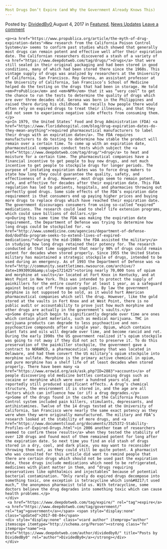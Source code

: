 ```yaml
---
Most Drugs Don’t Expire (and Why the Government Already Knows This)
---
```

<article class="post-listing post-21735 post type-post status-publish format-standard has-post-thumbnail hentry  tag-expire tag-government">
    <div class="post-inner">
        <span>Posted by: <a href="https://www.deepdotweb.com/author/dividedby0/" title="">DividedBy0 </a></span>
    <span>August 4, 2017</span>
    <span>in <a href="https://www.deepdotweb.com/category/deepdot-news/" rel="category tag">Featured</a>, <a href="https://www.deepdotweb.com/category/news-updates/" rel="category tag">News Updates</a></span>
    <span><a href="https://www.deepdotweb.com/2017/08/04/drugs-dont-expire-government-already-knows/#respond">Leave a comment</a></span>
    </p>
    <div class="clear"></div>
    
    <p><a href="https://www.propublica.org/article/the-myth-of-drug-expiration-dates">New research from the California Poison Control System</a> seems to confirm past studies which showed that generally most drugs can remain potent and effective well after their expiration date. The Californian researchers discovered a stash of a variety of <a href="https://www.deepdotweb.com/tag/drugs/">drugs</a> that were still sealed in their original packaging and had been stored in good conditions, many of which had been stored there since the 1960s. This vintage supply of drugs was analyzed by researchers at the University of California, San Francisco. Roy Gerona, an assistant professor at the University of California, San Francisco’s School of Medicine helped do the testing on the drugs that had been in storage. He told <em>ProPublica</em> and <em>NPR</em> that it was “very cool” to get the chance to run the tests to determine the quality of drugs which are over three decades old. Gerona was born in the Philippines and raised there during his childhood. He recalls how people there would often rely on expired drugs to treat their illnesses, and that they did not seem to experience negative side effects from consuming them.</p>
    <p>In 1979, the United States’ Food and Drug Administration (FDA) <a href="https://www.floridahospital.com/blog/drug-expiration-dates-do-they-mean-anything">required pharmaceutical manufacturers to label their drugs with an expiration date</a>. The FDA requires manufacturers to do testing to determine how stable the product will remain over a certain time. To come up with an expiration date, pharmaceutical companies conduct tests which subject the <a href="https://www.deepdotweb.com/tag/drug/">drug</a> to heat and moisture for a certain time. The pharmaceutical companies have a financial incentive to get people to buy new drugs, and not much incentive to get people to stockpile drugs for longer periods. The purpose of instating expiration dates was to force drug makers to state how long they could guarantee the quality, safety, and effectiveness of a drug. However, most drugs seem to remain potent, safe, and effective for decades after their expiration date. This FDA regulation has led to patients, hospitals, and pharmacies throwing out perfectly good drugs. Some side effects of the FDA’s expiration date requirement is that consumers end up paying higher prices and buying more drugs to replace drugs which have reached their expiration date. The government discourages consumers from using so-called “expired” medications. The research could lead to shelf life extension programs, which could save billions of dollars.</p>
    <p>During this same time the FDA was making the expiration date requirement, the Department of Defense was trying to determine how long drugs could be stockpiled for. <a href="http://www.usmedicine.com/agencies/department-of-defense-dod/dodfda-program-seeks-to-extend-lives-of-expired-medications/">During the mid-1980s the FDA assisted the military</a> in studying how long drugs retained their potency for. The research conducted at that time suggested that nearly 90% of drugs could remain potent for decades when stored properly. Since 1955 the United States military has maintained a strategic stockpile of drugs, intended to be used during an emergency. As of 1993 the Department of Defense was <a href="http://community.seattletimes.nwsource.com/archive/?date=19930916&amp;slug=1721425">storing nearly 70,000 tons of opium and morphine at vaults</a> located at Fort Knox in Kentucky, and at West Point in New York. This was intended to protect the supply of painkillers for the entire country for at least 1 year, as a safeguard against being cut off from opium supplies. By law the government morphine is not supposed to be sold, as it would hurt American pharmaceutical companies which sell the drug. However, like the gold stored at the vaults in Fort Knox and at West Point, there is no public audit or accountability to prove just how much morphine and other drugs are actually in the government’s vaults.</p>
    <p>Some drugs which begin to significantly degrade over time are ones which contain plant materials, such as medical marijuana. THC in marijuana products can degrade to less psychoactive and non-psychoactive compounds after a single year. Opium, which contains plant fats and oils will degrade over time, and become rancid and rot. During the early 1990s the US government realized it’s opium stockpile was going to rot away if they did not act to preserve it. To do this preservation of the painkiller stockpile, the government gave a contract to NORAMCO, a pharmaceutical company that was located in Delaware, and had them convert the US military’s opium stockpile into morphine sulfate. Morphine is the primary active chemical in opium, and pure morphine has a shelf life of at least decades when stored properly. There have been many <a href="https://www.erowid.org/ask/ask.php?ID=2883">accounts</a> of people discovering old medicine bottles containing drugs such as cocaine or morphine which were over a hundred years old, and reportedly still produced significant effects. A drug’s chemical structure, the environment it is stored in, and the age are all factors which can influence how (or if) a drug degrades.</p>
    <p>Some of the drugs found in the cache at the California Poison Control system included pain killers, stimulants, depressants, and antihistamines. Twelve of the 14 drugs tested at the University of California, San Francisco were nearly the same exact potency as they were when they were originally manufactured. The military and FDA’s research looked at the stability of more drugs, and <a href="https://www.documentcloud.org/documents/3525372-Stability-Profiles-of-Expired-Drugs.html">in 2006 another team of researchers seemed to confirm these results</a> when they tested the stability of over 120 drugs and found most of them remained potent for long after the expiration date. So next time you find an old stash of drugs stored in a dry, cool, and dark place, you may want to reconsider throwing them out, as they could still be quite potent. A pharmacist who was consulted for this article did want to remind people that there are certain drugs which should not be used past the expiration date, those drugs include medications which need to be refrigerated, medicines with plant matter in them, and “drugs requiring preservatives like ophthalmics and injectables” because of potential bacterial contamination. “Only rarely do expired drugs decompose into something toxic, one exception is tetracycline which isn&#8217;t used much,” the anonymous pharmacist told us. With tetracycline, some doctors believe the drug degrades into something toxic which can cause health problems.</p>
    </div>
     <a href="https://www.deepdotweb.com/tag/expire/" rel="tag">expire</a> <a href="https://www.deepdotweb.com/tag/government/" rel="tag">government</a></span> <span style="display:none" class="updated">2017-08-04</span>
    <div style="display:none" class="vcard author" itemprop="author" itemscope itemtype="http://schema.org/Person"><strong class="fn" itemprop="name"><a href="https://www.deepdotweb.com/author/dividedby0/" title="Posts by DividedBy0" rel="author">DividedBy0</a></strong></div>
    </div>
</article>

